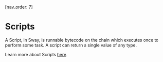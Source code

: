 [nav_order: 7]

# Scripts

A Script, in Sway, is runnable bytecode on the chain which executes once to perform some task. A script can return a single value of any type.

Learn more about Scripts [here](https://fuellabs.github.io/sway/v0.31.3/sway-program-types/scripts.html#scripts-and-the-sdks).
